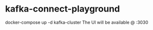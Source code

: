 # kafka-connect-playground
docker-compose up -d kafka-cluster
The UI will be available @ <ip-address>:3030
